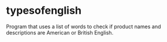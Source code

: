 # typesofenglish

Program that uses a list of words to check if product names and descriptions are American or British English.
